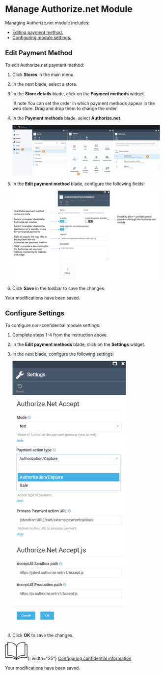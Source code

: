 # Manage Authorize.net Module

Managing Authorize.net module includes:

* [Editing payment method.](manage-authorize-net-module.md#edit-payment-method)
* [Configuring module settings.](manage-authorize-net-module.md#configure-settings)

## Edit Payment Method 

To edit Authorize.net payment method:

1. Click **Stores** in the main menu. 
1. In the next blade, select a store.
1. In the **Store details** blade, click on the **Payment methods** widget.

    !!! note
        You can set the order in which payment methods appear in the web store. Drag and drop them to change the order.

1. In the **Payment methods** blade, select **Authorize.net**.

    ![Edit payment method](media/configure-backoffice-1.png)

1. In the **Edit payment method** blade, configure the following fields:

    ![Edit payment method 2](media/configure-backoffice-2.png)

1. Click **Save** in the toolbar to save the changes.

Your modifications have been saved.

## Configure Settings

To configure non-confidential module settings:

1. Complete steps 1-4 from the instruction above.
1. In the **Edit payment methods** blade, click on the **Settings** widget.
1. In the next blade, configure the following settings:

    ![Settings](media/settings.png)

1. Click **OK** to save the changes.

![Readmore](media/readmore.png){: width="25"} [Configuring confidential information](../../../developer-guide/Fundamentals/Payments/authorize-net)

Your modifications have been saved.
